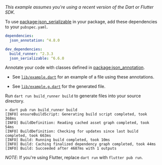 _This example assumes you're using a recent version of the Dart or Flutter SDK._

To use [package:json_serializable][json_serializable] in your package, add these
dependencies to your `pubspec.yaml`.

```yaml
dependencies:
  json_annotation: ^4.8.0

dev_dependencies:
  build_runner: ^2.3.3
  json_serializable: ^6.6.0
```

Annotate your code with classes defined in
[package:json_annotation][json_annotation].

- See [`lib/example.dart`][example] for an example of a file using these
  annotations.

- See [`lib/example.g.dart`][example_g] for the generated file.

Run `dart run build_runner build` to generate files into your source directory.

```console
> dart pub run build_runner build
[INFO] ensureBuildScript: Generating build script completed, took 368ms
[INFO] BuildDefinition: Reading cached asset graph completed, took 54ms
[INFO] BuildDefinition: Checking for updates since last build completed, took 663ms
[INFO] Build: Running build completed, took 10ms
[INFO] Build: Caching finalized dependency graph completed, took 44ms
[INFO] Build: Succeeded after 4687ms with 1 outputs
```

_NOTE_: If you're using Flutter, replace `dart run` with
`flutter pub run`.

[example]: lib/example.dart
[example_g]: lib/example.g.dart
[json_annotation]: https://pub.dev/packages/json_annotation
[json_serializable]: https://pub.dev/packages/json_serializable
